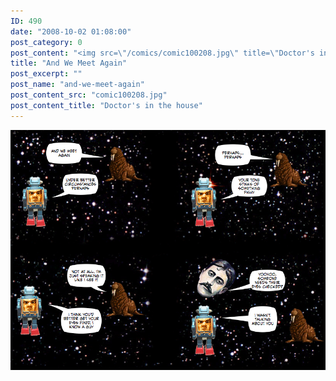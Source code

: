 ```yaml
---
ID: 490
date: "2008-10-02 01:08:00"
post_category: 0
post_content: "<img src=\"/comics/comic100208.jpg\" title=\"Doctor's in the house\" />"
title: "And We Meet Again"
post_excerpt: ""
post_name: "and-we-meet-again"
post_content_src: "comic100208.jpg"
post_content_title: "Doctor's in the house"
---
```



[![Doctor's in the house](/comics-hi-res/comic100208.jpg)](/comics-hi-res/comic100208.jpg "Doctor's in the house")
